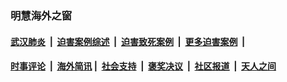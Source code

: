 
### 明慧海外之窗

####  [武汉肺炎](indexes/365.md?t=07191100) &nbsp;|&nbsp;  [迫害案例综述](indexes/328.md?t=07191100) &nbsp;|&nbsp; [迫害致死案例](indexes/277.md?t=07191100)  &nbsp;|&nbsp; [更多迫害案例](indexes/81.md?t=07191100)  &nbsp;|&nbsp; 
####  [时事评论](indexes/19.md?t=07191100) &nbsp;|&nbsp; [海外简讯](indexes/245.md?t=07191100)&nbsp;|&nbsp;  [社会支持](indexes/140.md?t=07191100) &nbsp;|&nbsp; [褒奖决议](indexes/282.md?t=07191100) &nbsp;|&nbsp; [社区报道](indexes/91.md?t=07191100)  &nbsp;|&nbsp; [天人之间](indexes/78.md?t=07191100) 


